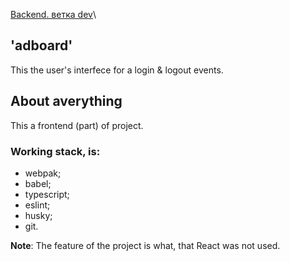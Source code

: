 [Backend. ветка dev](https://github.com/Tryd0g0lik/adboard/tree/dev)\

## 'adboard'
This the user's interfece for a  login &  logout events.


## About averything
This a frontend (part) of project.

### Working stack, is:
 - webpak;
 - babel;
 - typescript;
 - eslint;
 - husky;
 - git.

**Note**: The feature of the project is what, that React was not used.
